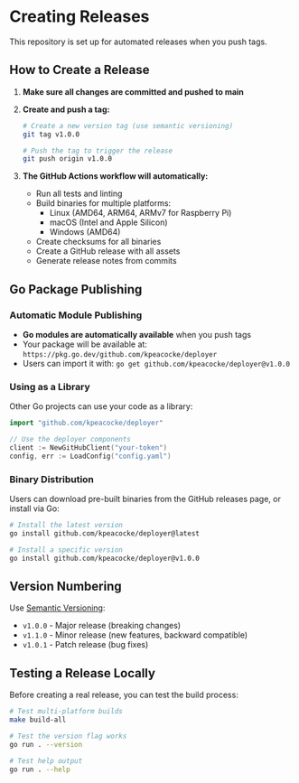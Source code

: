 # Creating Releases

This repository is set up for automated releases when you push tags.

## How to Create a Release

1. **Make sure all changes are committed and pushed to main**
2. **Create and push a tag:**
   ```bash
   # Create a new version tag (use semantic versioning)
   git tag v1.0.0
   
   # Push the tag to trigger the release
   git push origin v1.0.0
   ```

3. **The GitHub Actions workflow will automatically:**
   - Run all tests and linting
   - Build binaries for multiple platforms:
     - Linux (AMD64, ARM64, ARMv7 for Raspberry Pi)
     - macOS (Intel and Apple Silicon)
     - Windows (AMD64)
   - Create checksums for all binaries
   - Create a GitHub release with all assets
   - Generate release notes from commits

## Go Package Publishing

### Automatic Module Publishing
- **Go modules are automatically available** when you push tags
- Your package will be available at: `https://pkg.go.dev/github.com/kpeacocke/deployer`
- Users can import it with: `go get github.com/kpeacocke/deployer@v1.0.0`

### Using as a Library
Other Go projects can use your code as a library:

```go
import "github.com/kpeacocke/deployer"

// Use the deployer components
client := NewGitHubClient("your-token")
config, err := LoadConfig("config.yaml")
```

### Binary Distribution
Users can download pre-built binaries from the GitHub releases page, or install via Go:

```bash
# Install the latest version
go install github.com/kpeacocke/deployer@latest

# Install a specific version
go install github.com/kpeacocke/deployer@v1.0.0
```

## Version Numbering

Use [Semantic Versioning](https://semver.org/):
- `v1.0.0` - Major release (breaking changes)
- `v1.1.0` - Minor release (new features, backward compatible)
- `v1.0.1` - Patch release (bug fixes)

## Testing a Release Locally

Before creating a real release, you can test the build process:

```bash
# Test multi-platform builds
make build-all

# Test the version flag works
go run . --version

# Test help output
go run . --help
```